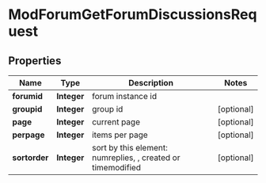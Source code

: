 

# ModForumGetForumDiscussionsRequest


## Properties

| Name | Type | Description | Notes |
|------------ | ------------- | ------------- | -------------|
|**forumid** | **Integer** | forum instance id |  |
|**groupid** | **Integer** | group id |  [optional] |
|**page** | **Integer** | current page |  [optional] |
|**perpage** | **Integer** | items per page |  [optional] |
|**sortorder** | **Integer** | sort by this element: numreplies, , created or timemodified |  [optional] |



